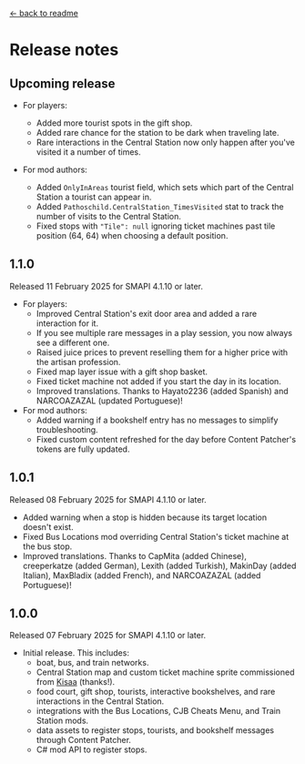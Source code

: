 ﻿[← back to readme](README.md)

# Release notes
## Upcoming release
* For players:
  * Added more tourist spots in the gift shop.
  * Added rare chance for the station to be dark when traveling late.
  * Rare interactions in the Central Station now only happen after you've visited it a number of times.

* For mod authors:
  * Added `OnlyInAreas` tourist field, which sets which part of the Central Station a tourist can appear in.
  * Added `Pathoschild.CentralStation_TimesVisited` stat to track the number of visits to the Central Station.
  * Fixed stops with `"Tile": null` ignoring ticket machines past tile position (64, 64) when choosing a default position.

## 1.1.0
Released 11 February 2025 for SMAPI 4.1.10 or later.

* For players:
  * Improved Central Station's exit door area and added a rare interaction for it.
  * If you see multiple rare messages in a play session, you now always see a different one.
  * Raised juice prices to prevent reselling them for a higher price with the artisan profession.
  * Fixed map layer issue with a gift shop basket.
  * Fixed ticket machine not added if you start the day in its location.
  * Improved translations. Thanks to Hayato2236 (added Spanish) and NARCOAZAZAL (updated Portuguese)!
* For mod authors:
  * Added warning if a bookshelf entry has no messages to simplify troubleshooting.
  * Fixed custom content refreshed for the day before Content Patcher's tokens are fully updated.

## 1.0.1
Released 08 February 2025 for SMAPI 4.1.10 or later.

* Added warning when a stop is hidden because its target location doesn't exist.
* Fixed Bus Locations mod overriding Central Station's ticket machine at the bus stop.
* Improved translations. Thanks to CapMita (added Chinese), creeperkatze (added German), Lexith (added Turkish), MakinDay (added Italian), MaxBladix (added French), and NARCOAZAZAL (added Portuguese)!

## 1.0.0
Released 07 February 2025 for SMAPI 4.1.10 or later.

- Initial release. This includes:
  - boat, bus, and train networks.
  - Central Station map and custom ticket machine sprite commissioned from [Kisaa](https://next.nexusmods.com/profile/crystalinerose) (thanks!).
  - food court, gift shop, tourists, interactive bookshelves, and rare interactions in the Central Station.
  - integrations with the Bus Locations, CJB Cheats Menu, and Train Station mods.
  - data assets to register stops, tourists, and bookshelf messages through Content Patcher.
  - C# mod API to register stops.
